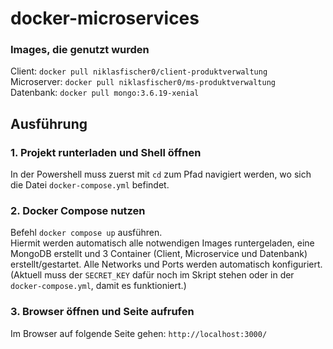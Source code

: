 # docker-microservices

### Images, die genutzt wurden
Client: `docker pull niklasfischer0/client-produktverwaltung`  
Microserver: `docker pull niklasfischer0/ms-produktverwaltung`  
Datenbank: `docker pull mongo:3.6.19-xenial`  

## Ausführung

### 1. Projekt runterladen und Shell öffnen
In der Powershell muss zuerst mit `cd` zum Pfad navigiert werden, wo sich die Datei `docker-compose.yml` befindet.

### 2. Docker Compose nutzen
Befehl `docker compose up` ausführen.  
Hiermit werden automatisch alle notwendigen Images runtergeladen, eine MongoDB erstellt und 3 Container (Client, Microservice und Datenbank) erstellt/gestartet. Alle Networks und Ports werden automatisch konfiguriert.
(Aktuell muss der `SECRET_KEY` dafür noch im Skript stehen oder in der `docker-compose.yml`, damit es funktioniert.)

### 3. Browser öffnen und Seite aufrufen
Im Browser auf folgende Seite gehen: `http://localhost:3000/`


